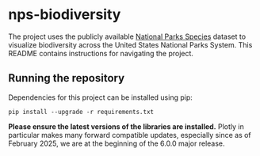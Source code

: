 # nps-biodiversity
The project uses the publicly available [National Parks Species](https://irma.nps.gov/NPSpecies/) dataset to visualize biodiversity across the United States National Parks System. This README contains instructions for navigating the project. 

## Running the repository
Dependencies for this project can be installed using pip:

`pip install --upgrade -r requirements.txt`

<b>Please ensure the latest versions of the libraries are installed.</b> Plotly in particular makes many forward compatible updates, especially since as of February 2025, we are at the beginning of the 6.0.0 major release. 